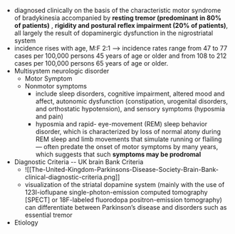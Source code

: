 - diagnosed clinically on the basis of the characteristic motor syndrome of bradykinesia accompanied by **resting tremor (predominant in 80% of patients)** , **rigidity and postural reflex impairment (20% of patients)**, all largely the result of dopaminergic dysfunction in the nigrostriatal system
- incidence rises with age, M:F 2:1 --> incidence rates range from 47 to 77 cases per 100,000 persons 45 years of age or older and from 108 to 212 cases per 100,000 persons 65 years of age or older.
- Multisystem neurologic disorder 
	- Motor Symptom 
	- Nonmotor symptoms
		- include sleep disorders, cognitive impairment, altered mood and affect, autonomic dysfunction (constipation, urogenital disorders, and orthostatic hypotension), and sensory symptoms (hyposmia and pain) 
		- hyposmia and rapid- eye-movement (REM) sleep behavior disorder, which is characterized by loss of normal atony during REM sleep and limb movements that simulate running or flailing — often predate the onset of motor symptoms by many years, which suggests that such **symptoms may be prodromal**
- Diagnostic Criteria -- UK brain Bank Criteria 
	- ![[The-United-Kingdom-Parkinsons-Disease-Society-Brain-Bank-clinical-diagnostic-criteria.png]]
	- visualization of the striatal dopamine system (mainly with the use of 123I-ioflupane single-photon-emission computed tomography [SPECT] or 18F-labeled fluorodopa positron-emission tomography) can differentiate between Parkinson’s disease and disorders such as essential tremor
- Etiology 